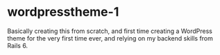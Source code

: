 # wordpresstheme-1

Basically creating this from scratch, and first time creating a WordPress theme for the very first time ever, and relying on my backend skills from Rails 6.   